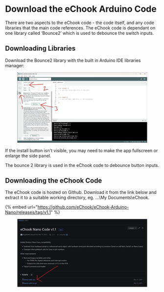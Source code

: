 # Download the eChook Arduino Code

There are two aspects to the eChook code - the code itself, and any code libraries that the main code references. The eChook code is dependant on one library called ‘Bounce2’ which is used to debounce the switch inputs.

## Downloading Libraries

Download the Bounce2 library with the built in Arduino IDE libraries manager:&#x20;

<figure><img src="../.gitbook/assets/image (4).png" alt=""><figcaption></figcaption></figure>

If the install button isn't visible, you may need to make the app fullscreen or enlarge the side panel.

The bounce 2 library is used in the eChook code to debounce button inputs.

## Downloading the eChook Code

The eChook code is hosted on Github. Download it from the link below and extract it to a suitable working directory, eg. …\My Documents\eChook.

{% embed url="https://github.com/eChook/eChook-Arduino-Nano/releases/tag/v1.1" %}

<figure><img src="../.gitbook/assets/image (10).png" alt=""><figcaption></figcaption></figure>

